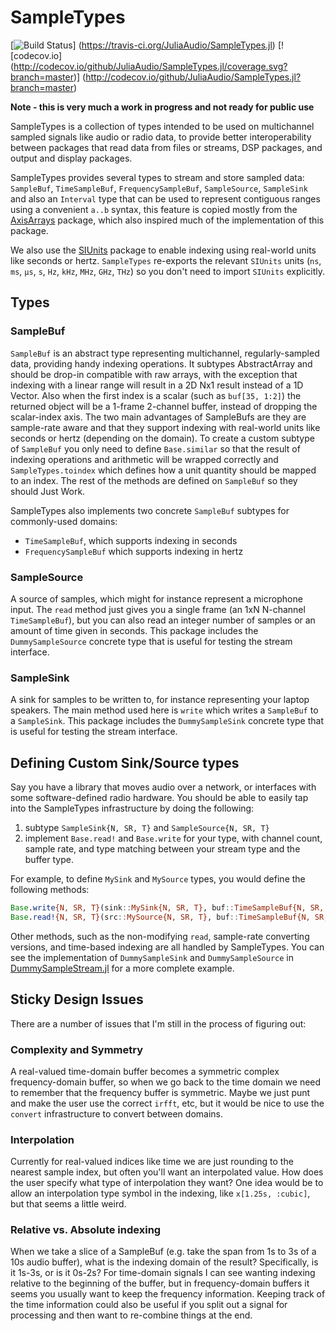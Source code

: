 # SampleTypes

[![Build Status](https://travis-ci.org/JuliaAudio/SampleTypes.jl.svg?branch=master)] (https://travis-ci.org/JuliaAudio/SampleTypes.jl)
[![codecov.io] (http://codecov.io/github/JuliaAudio/SampleTypes.jl/coverage.svg?branch=master)] (http://codecov.io/github/JuliaAudio/SampleTypes.jl?branch=master)

**Note - this is very much a work in progress and not ready for public use**

SampleTypes is a collection of types intended to be used on multichannel sampled signals like audio or radio data, to provide better interoperability between packages that read data from files or streams, DSP packages, and output and display packages.

SampleTypes provides several types to stream and store sampled data: `SampleBuf`, `TimeSampleBuf`, `FrequencySampleBuf`, `SampleSource`, `SampleSink` and also an `Interval` type that can be used to represent contiguous ranges using a convenient `a..b` syntax, this feature is copied mostly from the [AxisArrays](https://github.com/mbauman/AxisArrays.jl) package, which also inspired much of the implementation of this package.

We also use the [SIUnits](https://github.com/keno/SIUnits.jl) package to enable indexing using real-world units like seconds or hertz. `SampleTypes` re-exports the relevant `SIUnits` units (`ns`, `ms`, `µs`, `s`, `Hz`, `kHz`, `MHz`, `GHz`, `THz`) so you don't need to import `SIUnits` explicitly.

## Types

### SampleBuf

`SampleBuf` is an abstract type representing multichannel, regularly-sampled data, providing handy indexing operations. It subtypes AbstractArray and should be drop-in compatible with raw arrays, with the exception that indexing with a linear range will result in a 2D Nx1 result instead of a 1D Vector. Also when the first index is a scalar (such as `buf[35, 1:2]`) the returned object will be a 1-frame 2-channel buffer, instead of dropping the scalar-index axis. The two main advantages of SampleBufs are they are sample-rate aware and that they support indexing with real-world units like seconds or hertz (depending on the domain). To create a custom subtype of `SampleBuf` you only need to define `Base.similar` so that the result of indexing operations and arithmetic will be wrapped correctly and `SampleTypes.toindex` which defines how a unit quantity should be mapped to an index. The rest of the methods are defined on `SampleBuf` so they should Just Work.

SampleTypes also implements two concrete `SampleBuf` subtypes for commonly-used domains:

* `TimeSampleBuf`, which supports indexing in seconds
* `FrequencySampleBuf` which supports indexing in hertz

### SampleSource

A source of samples, which might for instance represent a microphone input. The `read` method just gives you a single frame (an 1xN N-channel `TimeSampleBuf`), but you can also read an integer number of samples or an amount of time given in seconds. This package includes the `DummySampleSource` concrete type that is useful for testing the stream interface.

### SampleSink

A sink for samples to be written to, for instance representing your laptop speakers. The main method used here is `write` which writes a `SampleBuf` to a `SampleSink`. This package includes the `DummySampleSink` concrete type that is useful for testing the stream interface.

## Defining Custom Sink/Source types

Say you have a library that moves audio over a network, or interfaces with some software-defined radio hardware. You should be able to easily tap into the SampleTypes infrastructure by doing the following:

1. subtype `SampleSink{N, SR, T}` and `SampleSource{N, SR, T}`
2. implement `Base.read!` and `Base.write` for your type, with channel count, sample rate, and type matching between your stream type and the buffer type.

For example, to define `MySink` and `MySource` types, you would define the following methods:
 
```julia
Base.write{N, SR, T}(sink::MySink{N, SR, T}, buf::TimeSampleBuf{N, SR, T})
Base.read!{N, SR, T}(src::MySource{N, SR, T}, buf::TimeSampleBuf{N, SR, T})
```

Other methods, such as the non-modifying `read`, sample-rate converting versions, and time-based indexing are all handled by SampleTypes. You can see the implementation of `DummySampleSink` and `DummySampleSource` in [DummySampleStream.jl](src/DummySampleStream.jl) for a more complete example.

## Sticky Design Issues

There are a number of issues that I'm still in the process of figuring out:

### Complexity and Symmetry

A real-valued time-domain buffer becomes a symmetric complex frequency-domain buffer, so when we go back to the time domain we need to remember that the frequency buffer is symmetric. Maybe we just punt and make the user use the correct `irfft`, etc, but it would be nice to use the `convert` infrastructure to convert between domains.

### Interpolation

Currently for real-valued indices like time we are just rounding to the nearest sample index, but often you'll want an interpolated value. How does the user specify what type of interpolation they want? One idea would be to allow an interpolation type symbol in the indexing, like `x[1.25s, :cubic]`, but that seems a little weird.

### Relative vs. Absolute indexing

When we take a slice of a SampleBuf (e.g. take the span from 1s to 3s of a 10s audio buffer), what is the indexing domain of the result? Specifically, is it 1s-3s, or is it 0s-2s? For time-domain signals I can see wanting indexing relative to the beginning of the buffer, but in frequency-domain buffers it seems you usually want to keep the frequency information. Keeping track of the time information could also be useful if you split out a signal for processing and then want to re-combine things at the end.
